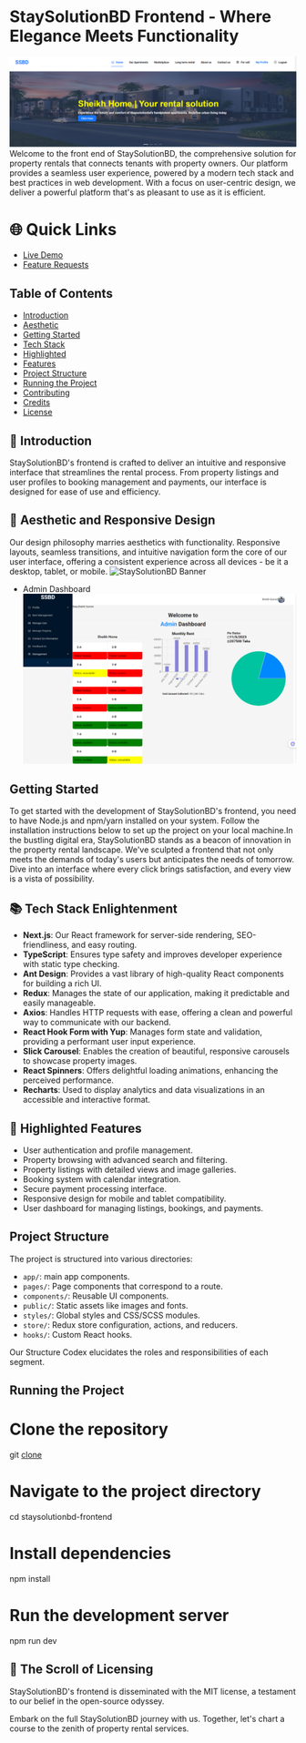 # StaySolutionBD Frontend - Where Elegance Meets Functionality
![StaySolutionBD Banner](staySolutionBanner.png)
Welcome to the front end of StaySolutionBD, the comprehensive solution for property rentals that connects tenants with property owners. Our platform provides a seamless user experience, powered by a modern tech stack and best practices in web development. With a focus on user-centric design, we deliver a powerful platform that's as pleasant to use as it is efficient.

# 🌐 Quick Links
- [Live Demo](https://stay-solution-bd-emranswe.vercel.app/)
- [Feature Requests](https://stay-solution-bd-emranswe.vercel.app/contact-us)


## Table of Contents
- [Introduction](#introduction)
- [Aesthetic](#aesthetic)
- [Getting Started](#getting-started)
- [Tech Stack](#tech-stack)
- [Highlighted](#highlighted)
- [Features](#features)
- [Project Structure](#project-structure)
- [Running the Project](#running-the-project)
- [Contributing](#contributing)
- [Credits](#credits)
- [License](#license)

## 🚀 Introduction

StaySolutionBD's frontend is crafted to deliver an intuitive and responsive interface that streamlines the rental process. From property listings and user profiles to booking management and payments, our interface is designed for ease of use and efficiency.

## 🎨 Aesthetic and Responsive Design

Our design philosophy marries aesthetics with functionality. Responsive layouts, seamless transitions, and intuitive navigation form the core of our user interface, offering a consistent experience across all devices - be it a desktop, tablet, or mobile.
![StaySolutionBD Banner](main.png)
- Admin Dashboard
![StaySolutionBD Banner](dashboard.png)
  
## Getting Started

To get started with the development of StaySolutionBD's frontend, you need to have Node.js and npm/yarn installed on your system. Follow the installation instructions below to set up the project on your local machine.In the bustling digital era, StaySolutionBD stands as a beacon of innovation in the property rental landscape. We've sculpted a frontend that not only meets the demands of today's users but anticipates the needs of tomorrow. Dive into an interface where every click brings satisfaction, and every view is a vista of possibility.


## 📚 Tech Stack Enlightenment

- **Next.js**: Our React framework for server-side rendering, SEO-friendliness, and easy routing.
- **TypeScript**: Ensures type safety and improves developer experience with static type checking.
- **Ant Design**: Provides a vast library of high-quality React components for building a rich UI.
- **Redux**: Manages the state of our application, making it predictable and easily manageable.
- **Axios**: Handles HTTP requests with ease, offering a clean and powerful way to communicate with our backend.
- **React Hook Form with Yup**: Manages form state and validation, providing a performant user input experience.
- **Slick Carousel**: Enables the creation of beautiful, responsive carousels to showcase property images.
- **React Spinners**: Offers delightful loading animations, enhancing the perceived performance.
- **Recharts**: Used to display analytics and data visualizations in an accessible and interactive format.

## 🌟 Highlighted Features

- User authentication and profile management.
- Property browsing with advanced search and filtering.
- Property listings with detailed views and image galleries.
- Booking system with calendar integration.
- Secure payment processing interface.
- Responsive design for mobile and tablet compatibility.
- User dashboard for managing listings, bookings, and payments.

## Project Structure

The project is structured into various directories:
- `app/`: main app components.
- `pages/`: Page components that correspond to a route.
- `components/`: Reusable UI components.
- `public/`: Static assets like images and fonts.
- `styles/`: Global styles and CSS/SCSS modules.
- `store/`: Redux store configuration, actions, and reducers.
- `hooks/`: Custom React hooks.

Our Structure Codex elucidates the roles and responsibilities of each segment.
## Running the Project

# Clone the repository
git [clone](https://github.com/YourUsername/staysolutionbd-frontend.git) 

# Navigate to the project directory
cd staysolutionbd-frontend

# Install dependencies
npm install

# Run the development server
npm run dev

## 📜 The Scroll of Licensing
StaySolutionBD's frontend is disseminated with the MIT license, a testament to our belief in the open-source odyssey.

Embark on the full StaySolutionBD journey with us. Together, let's chart a course to the zenith of property rental services.

